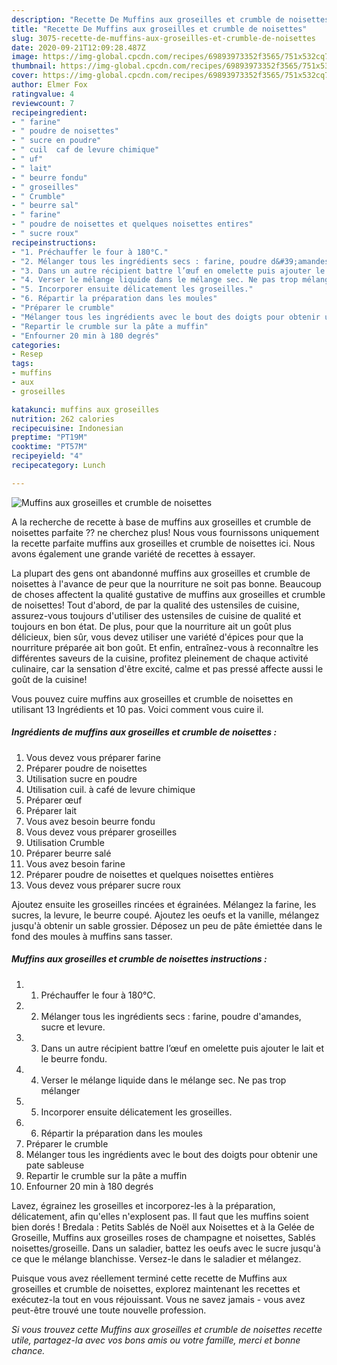 ```yaml
---
description: "Recette De Muffins aux groseilles et crumble de noisettes"
title: "Recette De Muffins aux groseilles et crumble de noisettes"
slug: 3075-recette-de-muffins-aux-groseilles-et-crumble-de-noisettes
date: 2020-09-21T12:09:28.487Z
image: https://img-global.cpcdn.com/recipes/69893973352f3565/751x532cq70/muffins-aux-groseilles-et-crumble-de-noisettes-photo-principale-de-la-recette.jpg
thumbnail: https://img-global.cpcdn.com/recipes/69893973352f3565/751x532cq70/muffins-aux-groseilles-et-crumble-de-noisettes-photo-principale-de-la-recette.jpg
cover: https://img-global.cpcdn.com/recipes/69893973352f3565/751x532cq70/muffins-aux-groseilles-et-crumble-de-noisettes-photo-principale-de-la-recette.jpg
author: Elmer Fox
ratingvalue: 4
reviewcount: 7
recipeingredient:
- " farine"
- " poudre de noisettes"
- " sucre en poudre"
- " cuil  caf de levure chimique"
- " uf"
- " lait"
- " beurre fondu"
- " groseilles"
- " Crumble"
- " beurre sal"
- " farine"
- " poudre de noisettes et quelques noisettes entires"
- " sucre roux"
recipeinstructions:
- "1. Préchauffer le four à 180°C."
- "2. Mélanger tous les ingrédients secs : farine, poudre d&#39;amandes, sucre et levure."
- "3. Dans un autre récipient battre l’œuf en omelette puis ajouter le lait et le beurre fondu."
- "4. Verser le mélange liquide dans le mélange sec. Ne pas trop mélanger"
- "5. Incorporer ensuite délicatement les groseilles."
- "6. Répartir la préparation dans les moules"
- "Préparer le crumble"
- "Mélanger tous les ingrédients avec le bout des doigts pour obtenir une pate sableuse"
- "Repartir le crumble sur la pâte a muffin"
- "Enfourner 20 min à 180 degrés"
categories:
- Resep
tags:
- muffins
- aux
- groseilles

katakunci: muffins aux groseilles 
nutrition: 262 calories
recipecuisine: Indonesian
preptime: "PT19M"
cooktime: "PT57M"
recipeyield: "4"
recipecategory: Lunch

---
```



![Muffins aux groseilles et crumble de noisettes](https://img-global.cpcdn.com/recipes/69893973352f3565/751x532cq70/muffins-aux-groseilles-et-crumble-de-noisettes-photo-principale-de-la-recette.jpg)

A la recherche de recette à base de muffins aux groseilles et crumble de noisettes parfaite ?? ne cherchez plus! Nous vous fournissons uniquement la recette parfaite muffins aux groseilles et crumble de noisettes ici. Nous avons également une grande variété de recettes à essayer.

La plupart des gens ont abandonné muffins aux groseilles et crumble de noisettes à l'avance de peur que la nourriture ne soit pas bonne. Beaucoup de choses affectent la qualité gustative de muffins aux groseilles et crumble de noisettes! Tout d'abord, de par la qualité des ustensiles de cuisine, assurez-vous toujours d'utiliser des ustensiles de cuisine de qualité et toujours en bon état. De plus, pour que la nourriture ait un goût plus délicieux, bien sûr, vous devez utiliser une variété d'épices pour que la nourriture préparée ait bon goût. Et enfin, entraînez-vous à reconnaître les différentes saveurs de la cuisine, profitez pleinement de chaque activité culinaire, car la sensation d'être excité, calme et pas pressé affecte aussi le goût de la cuisine!

<!--inarticleads1-->

Vous pouvez cuire muffins aux groseilles et crumble de noisettes en utilisant 13 Ingrédients et 10 pas. Voici comment vous cuire il.

##### Ingrédients de muffins aux groseilles et crumble de noisettes :

1. Vous devez vous préparer  farine
1. Préparer  poudre de noisettes
1. Utilisation  sucre en poudre
1. Utilisation  cuil. à café de levure chimique
1. Préparer  œuf
1. Préparer  lait
1. Vous avez besoin  beurre fondu
1. Vous devez vous préparer  groseilles
1. Utilisation  Crumble
1. Préparer  beurre salé
1. Vous avez besoin  farine
1. Préparer  poudre de noisettes et quelques noisettes entières
1. Vous devez vous préparer  sucre roux


Ajoutez ensuite les groseilles rincées et égrainées. Mélangez la farine, les sucres, la levure, le beurre coupé. Ajoutez les oeufs et la vanille, mélangez jusqu&#39;à obtenir un sable grossier. Déposez un peu de pâte émiettée dans le fond des moules à muffins sans tasser. 

<!--inarticleads2-->

##### Muffins aux groseilles et crumble de noisettes instructions :

1. 1. Préchauffer le four à 180°C.
1. 2. Mélanger tous les ingrédients secs : farine, poudre d&#39;amandes, sucre et levure.
1. 3. Dans un autre récipient battre l’œuf en omelette puis ajouter le lait et le beurre fondu.
1. 4. Verser le mélange liquide dans le mélange sec. Ne pas trop mélanger
1. 5. Incorporer ensuite délicatement les groseilles.
1. 6. Répartir la préparation dans les moules
1. Préparer le crumble
1. Mélanger tous les ingrédients avec le bout des doigts pour obtenir une pate sableuse
1. Repartir le crumble sur la pâte a muffin
1. Enfourner 20 min à 180 degrés


Lavez, égrainez les groseilles et incorporez-les à la préparation, délicatement, afin qu&#39;elles n&#39;explosent pas. Il faut que les muffins soient bien dorés ! Bredala : Petits Sablés de Noël aux Noisettes et à la Gelée de Groseille, Muffins aux groseilles roses de champagne et noisettes, Sablés noisettes/groseille. Dans un saladier, battez les oeufs avec le sucre jusqu&#39;à ce que le mélange blanchisse. Versez-le dans le saladier et mélangez. 

<!--inarticleads1-->

<p>
Puisque vous avez réellement terminé cette recette de Muffins aux groseilles et crumble de noisettes, explorez maintenant les recettes et exécutez-la tout en vous réjouissant. Vous ne savez jamais - vous avez peut-être trouvé une toute nouvelle profession.
</p>

<p>
<i>Si vous trouvez cette Muffins aux groseilles et crumble de noisettes recette utile, partagez-la avec vos bons amis ou votre famille, merci et bonne chance.</i>
</p>
